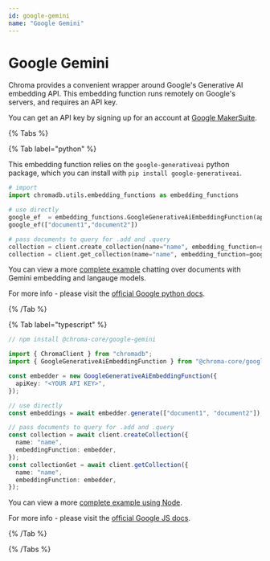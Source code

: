 ```yaml
---
id: google-gemini
name: "Google Gemini"
---
```


# Google Gemini

Chroma provides a convenient wrapper around Google's Generative AI embedding API. This embedding function runs remotely on Google's servers, and requires an API key.

You can get an API key by signing up for an account at [Google MakerSuite](https://makersuite.google.com/).

{% Tabs %}

{% Tab label="python" %}

This embedding function relies on the `google-generativeai` python package, which you can install with `pip install google-generativeai`.

```python
# import
import chromadb.utils.embedding_functions as embedding_functions

# use directly
google_ef  = embedding_functions.GoogleGenerativeAiEmbeddingFunction(api_key="YOUR_API_KEY")
google_ef(["document1","document2"])

# pass documents to query for .add and .query
collection = client.create_collection(name="name", embedding_function=google_ef)
collection = client.get_collection(name="name", embedding_function=google_ef)
```

You can view a more [complete example](https://github.com/chroma-core/chroma/tree/main/examples/gemini) chatting over documents with Gemini embedding and langauge models.

For more info - please visit the [official Google python docs](https://ai.google.dev/tutorials/python_quickstart).

{% /Tab %}

{% Tab label="typescript" %}

```typescript
// npm install @chroma-core/google-gemini

import { ChromaClient } from "chromadb";
import { GoogleGenerativeAiEmbeddingFunction } from "@chroma-core/google-gemini";

const embedder = new GoogleGenerativeAiEmbeddingFunction({
  apiKey: "<YOUR API KEY>",
});

// use directly
const embeddings = await embedder.generate(["document1", "document2"]);

// pass documents to query for .add and .query
const collection = await client.createCollection({
  name: "name",
  embeddingFunction: embedder,
});
const collectionGet = await client.getCollection({
  name: "name",
  embeddingFunction: embedder,
});
```

You can view a more [complete example using Node](https://github.com/chroma-core/chroma/blob/main/clients/js/examples/node/app.js).

For more info - please visit the [official Google JS docs](https://ai.google.dev/tutorials/node_quickstart).

{% /Tab %}

{% /Tabs %}
